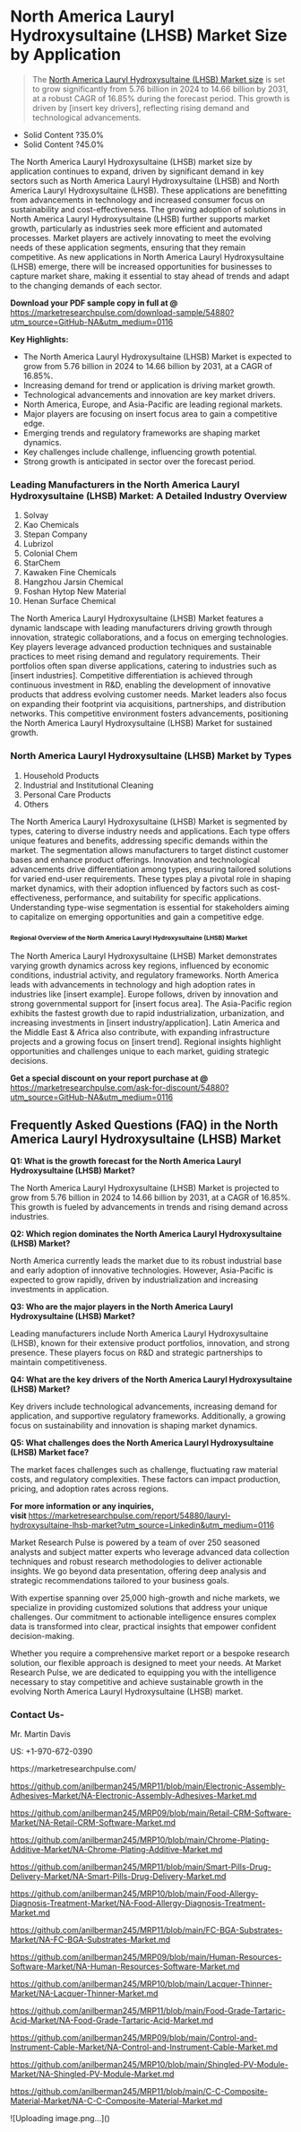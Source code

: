 <h1>North America Lauryl Hydroxysultaine (LHSB) Market&nbsp;Size by Application</h1><blockquote><p>The <a href="https://marketresearchpulse.com/download-sample/54880?utm_source=GitHub-NA&amp;utm_medium=0116">North America Lauryl Hydroxysultaine (LHSB) Market size</a> is set to grow significantly from 5.76 billion in 2024 to 14.66 billion by 2031, at a robust CAGR of 16.85% during the forecast period. This growth is driven by [insert key drivers], reflecting rising demand and technological advancements.</p></blockquote><ul><li>Solid Content ?35.0% <li> Solid Content ?45.0%</li></ul><p>The North America Lauryl Hydroxysultaine (LHSB) market size by application continues to expand, driven by significant demand in key sectors such as North America Lauryl Hydroxysultaine (LHSB) and North America Lauryl Hydroxysultaine (LHSB). These applications are benefitting from advancements in technology and increased consumer focus on sustainability and cost-effectiveness. The growing adoption of solutions in North America Lauryl Hydroxysultaine (LHSB) further supports market growth, particularly as industries seek more efficient and automated processes. Market players are actively innovating to meet the evolving needs of these application segments, ensuring that they remain competitive. As new applications in North America Lauryl Hydroxysultaine (LHSB) emerge, there will be increased opportunities for businesses to capture market share, making it essential to stay ahead of trends and adapt to the changing demands of each sector.</p><p><strong>Download your PDF sample copy in full at @ </strong><a href="https://marketresearchpulse.com/download-sample/54880?utm_source=GitHub-NA&amp;utm_medium=0116">https://marketresearchpulse.com/download-sample/54880?utm_source=GitHub-NA&amp;utm_medium=0116</a></p><p><strong>Key Highlights: </strong></p><ul><li>The North America Lauryl Hydroxysultaine (LHSB) Market is expected to grow from 5.76 billion in 2024 to 14.66 billion by 2031, at a CAGR of 16.85%.</li><li>Increasing demand for trend or application is driving market growth.</li><li>Technological advancements and innovation are key market drivers.</li><li>North America, Europe, and Asia-Pacific are leading regional markets.</li><li>Major players are focusing on insert focus area to gain a competitive edge.</li><li>Emerging trends and regulatory frameworks are shaping market dynamics.</li><li>Key challenges include challenge, influencing growth potential.</li><li>Strong growth is anticipated in sector over the forecast period.</li></ul><h3>Leading Manufacturers in the North America Lauryl Hydroxysultaine (LHSB) Market: A Detailed Industry Overview</h3><ol><li>Solvay</li><li>Kao Chemicals</li><li>Stepan Company</li><li>Lubrizol</li><li>Colonial Chem</li><li>StarChem</li><li>Kawaken Fine Chemicals</li><li>Hangzhou Jarsin Chemical</li><li>Foshan Hytop New Material</li><li>Henan Surface Chemical</li></ol><div class="flex max-w-full flex-col flex-grow"><div class="min-h-8 text-message flex w-full flex-col items-end gap-2 whitespace-normal break-words [.text-message+&amp;]:mt-5" dir="auto" data-message-author-role="assistant" data-message-id="fd8432e4-4910-450d-b182-61b7bfb0a01f" data-message-model-slug="gpt-4o"><div class="flex w-full flex-col gap-1 empty:hidden first:pt-[3px]"><div class="markdown prose w-full break-words dark:prose-invert light"><p>The North America Lauryl Hydroxysultaine (LHSB) Market features a dynamic landscape with leading manufacturers driving growth through innovation, strategic collaborations, and a focus on emerging technologies. Key players leverage advanced production techniques and sustainable practices to meet rising demand and regulatory requirements. Their portfolios often span diverse applications, catering to industries such as [insert industries]. Competitive differentiation is achieved through continuous investment in R&amp;D, enabling the development of innovative products that address evolving customer needs. Market leaders also focus on expanding their footprint via acquisitions, partnerships, and distribution networks. This competitive environment fosters advancements, positioning the North America Lauryl Hydroxysultaine (LHSB) Market for sustained growth.</p></div></div></div></div><h3>North America Lauryl Hydroxysultaine (LHSB) Market by Types</h3><ol><li>Household Products <li> Industrial and Institutional Cleaning <li> Personal Care Products <li> Others</li></ol><div class="flex max-w-full flex-col flex-grow"><div class="min-h-8 text-message flex w-full flex-col items-end gap-2 whitespace-normal break-words [.text-message+&amp;]:mt-5" dir="auto" data-message-author-role="assistant" data-message-id="084470be-0bb7-4664-bddf-5156b4f41249" data-message-model-slug="gpt-4o-mini"><div class="flex w-full flex-col gap-1 empty:hidden first:pt-[3px]"><div class="markdown prose w-full break-words dark:prose-invert light"><p>The North America Lauryl Hydroxysultaine (LHSB) Market is segmented by types, catering to diverse industry needs and applications. Each type offers unique features and benefits, addressing specific demands within the market. The segmentation allows manufacturers to target distinct customer bases and enhance product offerings. Innovation and technological advancements drive differentiation among types, ensuring tailored solutions for varied end-user requirements. These types play a pivotal role in shaping market dynamics, with their adoption influenced by factors such as cost-effectiveness, performance, and suitability for specific applications. Understanding type-wise segmentation is essential for stakeholders aiming to capitalize on emerging opportunities and gain a competitive edge.</p></div></div></div></div><h3><span style="font-size: 11px;">Regional Overview of the North America Lauryl Hydroxysultaine (LHSB) Market</span></h3><div class="flex max-w-full flex-col flex-grow"><div class="min-h-8 text-message flex w-full flex-col items-end gap-2 whitespace-normal break-words [.text-message+&amp;]:mt-5" dir="auto" data-message-author-role="assistant" data-message-id="e9038762-ce64-4e30-91c9-9bd413514231" data-message-model-slug="gpt-4o-mini"><div class="flex w-full flex-col gap-1 empty:hidden first:pt-[3px]"><div class="markdown prose w-full break-words dark:prose-invert light"><p>The North America Lauryl Hydroxysultaine (LHSB) Market demonstrates varying growth dynamics across key regions, influenced by economic conditions, industrial activity, and regulatory frameworks. North America leads with advancements in technology and high adoption rates in industries like [insert example]. Europe follows, driven by innovation and strong governmental support for [insert focus area]. The Asia-Pacific region exhibits the fastest growth due to rapid industrialization, urbanization, and increasing investments in [insert industry/application]. Latin America and the Middle East &amp; Africa also contribute, with expanding infrastructure projects and a growing focus on [insert trend]. Regional insights highlight opportunities and challenges unique to each market, guiding strategic decisions.</p></div></div></div></div><p><strong>Get a special discount on your report purchase at @ </strong><a href="https://marketresearchpulse.com/ask-for-discount/54880?utm_source=GitHub-NA&amp;utm_medium=0116">https://marketresearchpulse.com/ask-for-discount/54880?utm_source=GitHub-NA&amp;utm_medium=0116</a></p><h2>Frequently Asked Questions (FAQ) in the North America Lauryl Hydroxysultaine (LHSB) Market</h2><p><strong>Q1: What is the growth forecast for the North America Lauryl Hydroxysultaine (LHSB) Market?</strong></p><p>The North America Lauryl Hydroxysultaine (LHSB) Market is projected to grow from 5.76 billion in 2024 to 14.66 billion by 2031, at a CAGR of 16.85%. This growth is fueled by advancements in trends and rising demand across industries.</p><p><strong>Q2: Which region dominates the North America Lauryl Hydroxysultaine (LHSB) Market?</strong></p><p>North America currently leads the market due to its robust industrial base and early adoption of innovative technologies. However, Asia-Pacific is expected to grow rapidly, driven by industrialization and increasing investments in application.</p><p><strong>Q3: Who are the major players in the North America Lauryl Hydroxysultaine (LHSB) Market?</strong></p><p>Leading manufacturers include North America Lauryl Hydroxysultaine (LHSB), known for their extensive product portfolios, innovation, and strong presence. These players focus on R&amp;D and strategic partnerships to maintain competitiveness.</p><p><strong>Q4: What are the key drivers of the North America Lauryl Hydroxysultaine (LHSB) Market?</strong></p><p>Key drivers include technological advancements, increasing demand for application, and supportive regulatory frameworks. Additionally, a growing focus on sustainability and innovation is shaping market dynamics.</p><p><strong>Q5: What challenges does the North America Lauryl Hydroxysultaine (LHSB) Market face?</strong></p><p>The market faces challenges such as challenge, fluctuating raw material costs, and regulatory complexities. These factors can impact production, pricing, and adoption rates across regions.</p><p><strong>For more information or any inquiries, visit&nbsp;</strong><a href="https://marketresearchpulse.com/report/54880/lauryl-hydroxysultaine-lhsb-market?utm_source=Linkedin&utm_medium=0116">https://marketresearchpulse.com/report/54880/lauryl-hydroxysultaine-lhsb-market?utm_source=Linkedin&utm_medium=0116</a></p><p>Market Research Pulse is powered by a team of over 250 seasoned analysts and subject matter experts who leverage advanced data collection techniques and robust research methodologies to deliver actionable insights. We go beyond data presentation, offering deep analysis and strategic recommendations tailored to your business goals.</p><p>With expertise spanning over 25,000 high-growth and niche markets, we specialize in providing customized solutions that address your unique challenges. Our commitment to actionable intelligence ensures complex data is transformed into clear, practical insights that empower confident decision-making.</p><p>Whether you require a comprehensive market report or a bespoke research solution, our flexible approach is designed to meet your needs. At Market Research Pulse, we are dedicated to equipping you with the intelligence necessary to stay competitive and achieve sustainable growth in the evolving North America Lauryl Hydroxysultaine (LHSB) market.</p><h3><strong>Contact Us-</strong></h3><p>Mr. Martin Davis</p><p>US: +1-970-672-0390</p><p>https://marketresearchpulse.com/</p><p><a href="https://github.com/anilberman245/MRP11/blob/main/Electronic-Assembly-Adhesives-Market/NA-Electronic-Assembly-Adhesives-Market.md">https://github.com/anilberman245/MRP11/blob/main/Electronic-Assembly-Adhesives-Market/NA-Electronic-Assembly-Adhesives-Market.md</a></p><p><a href="https://github.com/anilberman245/MRP09/blob/main/Retail-CRM-Software-Market/NA-Retail-CRM-Software-Market.md">https://github.com/anilberman245/MRP09/blob/main/Retail-CRM-Software-Market/NA-Retail-CRM-Software-Market.md</a></p><p><a href="https://github.com/anilberman245/MRP10/blob/main/Chrome-Plating-Additive-Market/NA-Chrome-Plating-Additive-Market.md">https://github.com/anilberman245/MRP10/blob/main/Chrome-Plating-Additive-Market/NA-Chrome-Plating-Additive-Market.md</a></p><p><a href="https://github.com/anilberman245/MRP11/blob/main/Smart-Pills-Drug-Delivery-Market/NA-Smart-Pills-Drug-Delivery-Market.md">https://github.com/anilberman245/MRP11/blob/main/Smart-Pills-Drug-Delivery-Market/NA-Smart-Pills-Drug-Delivery-Market.md</a></p><p><a href="https://github.com/anilberman245/MRP10/blob/main/Food-Allergy-Diagnosis-Treatment-Market/NA-Food-Allergy-Diagnosis-Treatment-Market.md">https://github.com/anilberman245/MRP10/blob/main/Food-Allergy-Diagnosis-Treatment-Market/NA-Food-Allergy-Diagnosis-Treatment-Market.md</a></p><p><a href="https://github.com/anilberman245/MRP11/blob/main/FC-BGA-Substrates-Market/NA-FC-BGA-Substrates-Market.md">https://github.com/anilberman245/MRP11/blob/main/FC-BGA-Substrates-Market/NA-FC-BGA-Substrates-Market.md</a></p><p><a href="https://github.com/anilberman245/MRP09/blob/main/Human-Resources-Software-Market/NA-Human-Resources-Software-Market.md">https://github.com/anilberman245/MRP09/blob/main/Human-Resources-Software-Market/NA-Human-Resources-Software-Market.md</a></p><p><a href="https://github.com/anilberman245/MRP10/blob/main/Lacquer-Thinner-Market/NA-Lacquer-Thinner-Market.md">https://github.com/anilberman245/MRP10/blob/main/Lacquer-Thinner-Market/NA-Lacquer-Thinner-Market.md</a></p><p><a href="https://github.com/anilberman245/MRP11/blob/main/Food-Grade-Tartaric-Acid-Market/NA-Food-Grade-Tartaric-Acid-Market.md">https://github.com/anilberman245/MRP11/blob/main/Food-Grade-Tartaric-Acid-Market/NA-Food-Grade-Tartaric-Acid-Market.md</a></p><p><a href="https://github.com/anilberman245/MRP09/blob/main/Control-and-Instrument-Cable-Market/NA-Control-and-Instrument-Cable-Market.md">https://github.com/anilberman245/MRP09/blob/main/Control-and-Instrument-Cable-Market/NA-Control-and-Instrument-Cable-Market.md</a></p><p><a href="https://github.com/anilberman245/MRP10/blob/main/Shingled-PV-Module-Market/NA-Shingled-PV-Module-Market.md">https://github.com/anilberman245/MRP10/blob/main/Shingled-PV-Module-Market/NA-Shingled-PV-Module-Market.md</a></p><p><a href="https://github.com/anilberman245/MRP11/blob/main/C-C-Composite-Material-Market/NA-C-C-Composite-Material-Market.md">https://github.com/anilberman245/MRP11/blob/main/C-C-Composite-Material-Market/NA-C-C-Composite-Material-Market.md</a></p>
![Uploading image.png…]()
